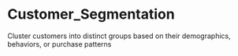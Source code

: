 # Customer_Segmentation
Cluster customers into distinct groups based on their demographics, behaviors, or purchase patterns
